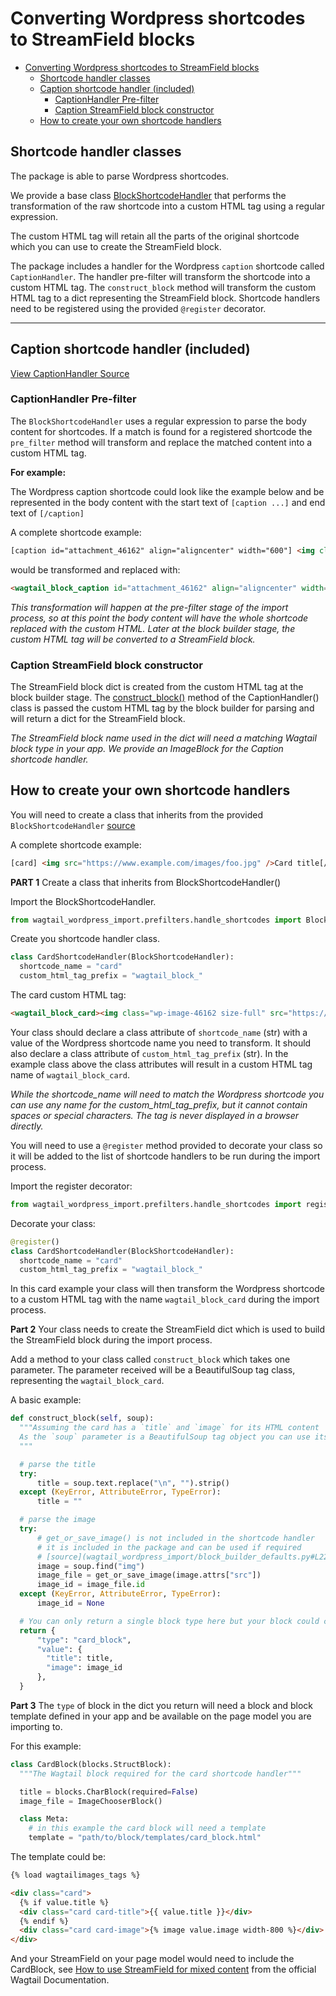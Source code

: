 # Converting Wordpress shortcodes to StreamField blocks

- [Converting Wordpress shortcodes to StreamField blocks](#converting-wordpress-shortcodes-to-streamfield-blocks)
  - [Shortcode handler classes](#shortcode-handler-classes)
  - [Caption shortcode handler (included)](#caption-shortcode-handler-included)
    - [CaptionHandler Pre-filter](#captionhandler-pre-filter)
    - [Caption StreamField block constructor](#caption-streamfield-block-constructor)
  - [How to create your own shortcode handlers](#how-to-create-your-own-shortcode-handlers)

## Shortcode handler classes

The package is able to parse Wordpress shortcodes.

We provide a base class [BlockShortcodeHandler](wagtail_wordpress_import/prefilters/handle_shortcodes.py#L27) that performs the transformation of the raw shortcode into a custom HTML tag using a regular expression.

The custom HTML tag will retain all the parts of the original shortcode which you can use to create the StreamField block.

The package includes a handler for the Wordpress `caption` shortcode called `CaptionHandler`. The handler pre-filter will transform the shortcode into a custom HTML tag. The `construct_block` method will transform the custom HTML tag to a dict representing the StreamField block. Shortcode handlers need to be registered using the provided  `@register` decorator.

---

## Caption shortcode handler (included)

[View CaptionHandler Source](wagtail_wordpress_import/prefilters/handle_shortcodes.py#L102)

### CaptionHandler Pre-filter

The `BlockShortcodeHandler` uses a regular expression to parse the body content for shortcodes. If a match is found for a registered shortcode the `pre_filter` method will transform and replace the matched content into a custom HTML tag.

**For example:**

The Wordpress caption shortcode could look like the example below and be represented in the body content with the start text of `[caption ...]` and end text of `[/caption]`

A complete shortcode example:

```html
[caption id="attachment_46162" align="aligncenter" width="600"] <img class="wp-image-46162 size-full"  src="https://www.example.com/images/foo.jpg" alt="This describes the image" width="600" height="338" /><em>This is a caption about the image (the one above) in <a href="https//www.example.com/bar/" target="_blank" rel="noopener noreferrer">Glorious Rich Text</a>!</em>[/caption]
```

would be transformed and replaced with:

```html
<wagtail_block_caption id="attachment_46162" align="aligncenter" width="600"><img class="wp-image-46162 size-full" src="https://www.example.com/images/foo.jpg" alt="This describes the image" width="600" height="338" /><em>This is a caption about the image (the one above) in <a href="https//www.example.com/bar/" target="_blank" rel="noopener noreferrer">Glorious Rich Text</a>!</em></wagtail_block_caption>
```

*This transformation will happen at the pre-filter stage of the import process, so at this point the body content will have the whole shortcode replaced with the custom HTML. Later at the block builder stage, the custom HTML tag will be converted to a StreamField block.*

### Caption StreamField block constructor

The StreamField block dict is created from the custom HTML tag at the block builder stage. The [construct_block()](wagtail_wordpress_import/prefilters/handle_shortcodes.py#L133) method of the CaptionHandler() class is passed the custom HTML tag by the block builder for parsing and will return a dict for the StreamField block.

*The StreamField block name used in the dict will need a matching Wagtail block type in your app. We provide an ImageBlock for the Caption shortcode handler.*

## How to create your own shortcode handlers

You will need to create a class that inherits from the provided `BlockShortcodeHandler` [source](wagtail_wordpress_import/prefilters/handle_shortcodes.py)

A complete shortcode example:

```html
[card] <img src="https://www.example.com/images/foo.jpg" />Card title[/caption]
```

**PART 1** Create a class that inherits from BlockShortcodeHandler()

Import the BlockShortcodeHandler.

```python
from wagtail_wordpress_import.prefilters.handle_shortcodes import BlockShortcodeHandler
```

Create you shortcode handler class.

```python
class CardShortcodeHandler(BlockShortcodeHandler):
  shortcode_name = "card"
  custom_html_tag_prefix = "wagtail_block_"
```

The card custom HTML tag:

```html
<wagtail_block_card><img class="wp-image-46162 size-full" src="https://www.example.com/images/foo.jpg" />Card title</wagtail_block_card>
```

Your class should declare a class attribute of `shortcode_name` (str) with a value of the Wordpress shortcode name you need to transform. It should also declare a class attribute of `custom_html_tag_prefix` (str). In the example class above the class attributes will result in a custom HTML tag name of `wagtail_block_card`.

*While the shortcode_name will need to match the Wordpress shortcode you can use any name for the custom_html_tag_prefix, but it cannot contain spaces or special characters. The tag is never displayed in a browser directly.*

You will need to use a `@register` method provided to decorate your class so it will be added to the list of shortcode handlers to be run during the import process.

Import the register decorator:

```python
from wagtail_wordpress_import.prefilters.handle_shortcodes import register
```

Decorate your class:

```python
@register()
class CardShortcodeHandler(BlockShortcodeHandler):
  shortcode_name = "card"
  custom_html_tag_prefix = "wagtail_block_"
```

In this card example your class will then transform the Wordpress shortcode to a custom HTML tag with the name `wagtail_block_card` during the import process.

**Part 2** Your class needs to create the StreamField dict which is used to build the StreamField block during the import process.

Add a method to your class called `construct_block` which takes one parameter. The parameter received will be a BeautifulSoup tag class, representing the `wagtail_block_card`.

A basic example:

```python
def construct_block(self, soup):
  """Assuming the card has a `title` and `image` for its HTML content
  As the `soup` parameter is a BeautifulSoup tag object you can use its methods to extract the data you need.
  """

  # parse the title
  try:
      title = soup.text.replace("\n", "").strip()
  except (KeyError, AttributeError, TypeError):
      title = ""

  # parse the image
  try:
      # get_or_save_image() is not included in the shortcode handler
      # it is included in the package and can be used if required
      # [source](wagtail_wordpress_import/block_builder_defaults.py#L222)
      image = soup.find("img")
      image_file = get_or_save_image(image.attrs["src"])
      image_id = image_file.id
  except (KeyError, AttributeError, TypeError):
      image_id = None

  # You can only return a single block type here but your block could contain child blocks.
  return {
      "type": "card_block",
      "value": {
        "title": title,
        "image": image_id 
      },
  }
```

**Part 3** The `type` of block in the dict you return will need a block and block template defined in your app and be available on the page model you are importing to.

For this example:

```python
class CardBlock(blocks.StructBlock):
  """The Wagtail block required for the card shortcode handler"""

  title = blocks.CharBlock(required=False)
  image_file = ImageChooserBlock()

  class Meta:
    # in this example the card block will need a template
    template = "path/to/block/templates/card_block.html"
```

The template could be:

```html
{% load wagtailimages_tags %}

<div class="card">
  {% if value.title %}
  <div class="card card-title">{{ value.title }}</div>
  {% endif %}
  <div class="card card-image">{% image value.image width-800 %}</div>
</div>
```

And your StreamField on your page model would need to include the CardBlock, see [How to use StreamField for mixed content](https://docs.wagtail.io/en/stable/topics/streamfield.html#how-to-use-streamfield-for-mixed-content) from the official Wagtail Documentation.
